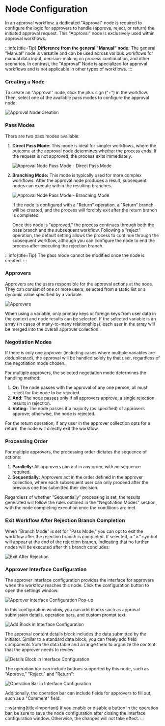 # Node Configuration

In an approval workflow, a dedicated "Approval" node is required to configure the logic for approvers to handle (approve, reject, or return) the initiated approval request. This "Approval" node is exclusively used within approval workflows.

:::info{title=Tip}
**Difference from the general "Manual" node:** The general "Manual" node is versatile and can be used across various workflows for manual data input, decision-making on process continuation, and other scenarios. In contrast, the "Approval" Node is specialized for approval workflows and is not applicable in other types of workflows.
:::

### Creating a Node

To create an "Approval" node, click the plus sign ("+") in the workflow. Then, select one of the available pass modes to configure the approval node:

![Approval Node Creation](https://static-docs.nocobase.com/f15d61208a3918d005cd2031fc9b6ce7.png)

### Pass Modes

There are two pass modes available:

1.  **Direct Pass Mode:** This mode is ideal for simpler workflows, where the outcome at the approval node determines whether the process ends. If the request is not approved, the process exits immediately.

    ![Approval Node Pass Mode - Direct Pass Mode](https://static-docs.nocobase.com/a9d446a186f61c546607cf1c2534b287.png)

2.  **Branching Mode:** This mode is typically used for more complex workflows. After the approval node produces a result, subsequent nodes can execute within the resulting branches.

    ![Approval Node Pass Mode - Branching Mode](https://static-docs.nocobase.com/57dc6a8907f3bb02fb28c354c241e4e5.png)

    If the node is configured with a "Return" operation, a "Return" branch will be created, and the process will forcibly exit after the return branch is completed.

    Once this node is "approved," the process continues through both the pass branch and the subsequent workflow. Following a "reject" operation, the default setting allows the process to continue through the subsequent workflow, although you can configure the node to end the process after executing the rejection branch.

:::info{title=Tip}
The pass mode cannot be modified once the node is created.
:::

### Approvers

Approvers are the users responsible for the approval actions at the node. They can consist of one or more users, selected from a static list or a dynamic value specified by a variable.

![Approvers](https://static-docs.nocobase.com/29c64297d577b9ca9457b1d7ac62287d.png)

When using a variable, only primary keys or foreign keys from user data in the context and node results can be selected. If the selected variable is an array (in cases of many-to-many relationships), each user in the array will be merged into the overall approver collection.

### Negotiation Modes

If there is only one approver (including cases where multiple variables are deduplicated), the approval will be handled solely by that user, regardless of the negotiation mode chosen.

For multiple approvers, the selected negotiation mode determines the handling method:

1. **Or:** The node passes with the approval of any one person; all must reject for the node to be rejected.
2. **And:** The node passes only if all approvers approve; a single rejection results in rejection.
3. **Voting:** The node passes if a majority (as specified) of approvers approve; otherwise, the node is rejected.

For the return operation, if any user in the approver collection opts for a return, the node will directly exit the workflow.

### Processing Order

For multiple approvers, the processing order dictates the sequence of actions:

1. **Parallelly:** All approvers can act in any order, with no sequence required.
2. **Sequentially:** Approvers act in the order defined in the approver collection, where each subsequent user can only proceed after the previous one has submitted their decision.

Regardless of whether "Sequentially" processing is set, the results generated will follow the rules outlined in the "Negotiation Modes" section, with the node completing execution once the conditions are met.

### Exit Workflow After Rejection Branch Completion

When "Branch Mode" is set for "Pass Mode," you can opt to exit the workflow after the rejection branch is completed. If selected, a "✗" symbol will appear at the end of the rejection branch, indicating that no further nodes will be executed after this branch concludes:

![Exit After Rejection](https://static-docs.nocobase.com/1e740df93c128fb6fe54bf85a740e683.png)

### Approver Interface Configuration

The approver interface configuration provides the interface for approvers when the workflow reaches this node. Click the configuration button to open the settings window:

![Approver Interface Configuration Pop-up](https://static-docs.nocobase.com/2c321ae164b436f1c572305ff27cc9dd.png)

In this configuration window, you can add blocks such as approval submission details, operation bars, and custom prompt text:

![Add Block in Interface Configuration](https://static-docs.nocobase.com/9f8f11926e935ad8f8fbeec368edebfe.png)

The approval content details block includes the data submitted by the initiator. Similar to a standard data block, you can freely add field components from the data table and arrange them to organize the content that the approver needs to review:

![Details Block in Interface Configuration](https://static-docs.nocobase.com/1140ec13caeea1b364d12e057720a29c.png)

The operation bar can include buttons supported by this node, such as "Approve," "Reject," and "Return":

![Operation Bar in Interface Configuration](https://static-docs.nocobase.com/1bb090ed123f62ba8a524a3e9e7da328.png)

Additionally, the operation bar can include fields for approvers to fill out, such as a "Comment" field.

:::warning{title=Important}
If you enable or disable a button in the operation bar, be sure to save the node configuration after closing the interface configuration window. Otherwise, the changes will not take effect.
:::
